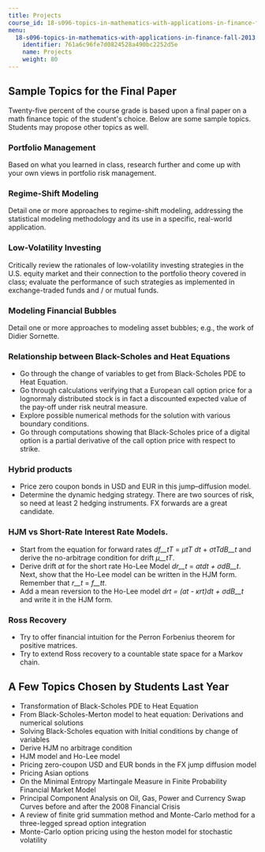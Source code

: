 ```yaml
---
title: Projects
course_id: 18-s096-topics-in-mathematics-with-applications-in-finance-fall-2013
menu:
  18-s096-topics-in-mathematics-with-applications-in-finance-fall-2013:
    identifier: 761a6c96fe7d0824528a490bc2252d5e
    name: Projects
    weight: 80
---
```

Sample Topics for the Final Paper
---------------------------------

Twenty-five percent of the course grade is based upon a final paper on a math finance topic of the student's choice. Below are some sample topics. Students may propose other topics as well.

### Portfolio Management

Based on what you learned in class, research further and come up with your own views in portfolio risk management.

### Regime-Shift Modeling

Detail one or more approaches to regime-shift modeling, addressing the statistical modeling methodology and its use in a specific, real-world application.

### Low-Volatility Investing

Critically review the rationales of low-volatility investing strategies in the U.S. equity market and their connection to the portfolio theory covered in class; evaluate the performance of such strategies as implemented in exchange-traded funds and / or mutual funds.

### Modeling Financial Bubbles

Detail one or more approaches to modeling asset bubbles; e.g., the work of Didier Sornette.

### Relationship between Black-Scholes and Heat Equations

*   Go through the change of variables to get from Black-Scholes PDE to Heat Equation.
*   Go through calculations verifying that a European call option price for a lognormaly distributed stock is in fact a discounted expected value of the pay-off under risk neutral measure.
*   Explore possible numerical methods for the solution with various boundary conditions.
*   Go through computations showing that Black-Scholes price of a digital option is a partial derivative of the call option price with respect to strike.

### Hybrid products

*   Price zero coupon bonds in USD and EUR in this jump–diffusion model.
*   Determine the dynamic hedging strategy. There are two sources of risk, so need at least 2 hedging instruments. FX forwards are a great candidate.

### HJM vs Short-Rate Interest Rate Models.

*   Start from the equation for forward rates _df__tT_ = _μtT dt_ + _σtTdB__t_ and derive the no-arbitrage condition for drift _μ__tT_.
*   Derive drift _at_ for the short rate Ho-Lee Model _dr__t_ = _atdt + σdB__t_. Next, show that the Ho-Lee model can be written in the HJM form. Remember that _r__t_ = _f__tt_.
*   Add a mean reversion to the Ho-Lee model _drt = (at - κrt)dt + σdB__t_ and write it in the HJM form.

### Ross Recovery

*   Try to offer financial intuition for the Perron Forbenius theorem for positive matrices.
*   Try to extend Ross recovery to a countable state space for a Markov chain.

A Few Topics Chosen by Students Last Year
-----------------------------------------

*   Transformation of Black-Scholes PDE to Heat Equation
*   From Black-Scholes-Merton model to heat equation: Derivations and numerical solutions
*   Solving Black-Scholes equation with Initial conditions by change of variables
*   Derive HJM no arbitrage condition
*   HJM model and Ho-Lee model
*   Pricing zero-coupon USD and EUR bonds in the FX jump diffusion model
*   Pricing Asian options
*   On the Minimal Entropy Martingale Measure in Finite Probability Financial Market Model
*   Principal Component Analysis on Oil, Gas, Power and Currency Swap Curves before and after the 2008 Financial Crisis
*   A review of finite grid summation method and Monte-Carlo method for a three-legged spread option integration
*   Monte-Carlo option pricing using the heston model for stochastic volatility